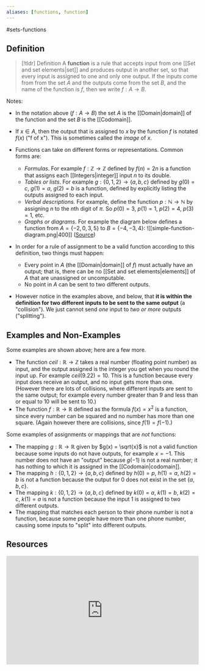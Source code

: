 ```yaml
---
aliases: [functions, function]
--- 
```


#sets-functions 

## Definition 

> [!tldr] Definition
> A **function** is a rule that accepts input from one [[Set and set elements|set]] and produces output in another set, so that every input is assigned to one and only one output. If the inputs come from from the set $A$ and the outputs come from the set $B$, and the name of the function is $f$, then we write $f: A \rightarrow B$. 

Notes: 
- In the notation above ($f: A \rightarrow B$) the set $A$ is the [[Domain|domain]] of the function and the set $B$ is the [[Codomain]]. 
- If $x \in A$, then the output that is assigned to $x$ by the function $f$ is notated $f(x)$ ("f of x"). This is sometimes called the *image* of $x$.
- Functions can take on different forms or representations. Common forms are: 
	- *Formulas*. For example $f: \mathbb{Z} \rightarrow \mathbb{Z}$ defined by $f(n) = 2n$ is a function that assigns each [[Integers|integer]] input $n$ to its double. 
	- *Tables or lists*. For example $g: \{0,1,2\} \rightarrow \{a,b,c\}$ defined by $g(0) = c$, $g(1) = a$, $g(2) = b$ is a function, defined by explicitly listing the outputs assigned to each input. 
	- *Verbal descriptions.* For example, define the function $p: \mathbb{N} \rightarrow \mathbb{N}$ by assigning $n$ to the $n$th digit of $\pi$. So $p(0) = 3$, $p(1) = 1$, $p(2) = 4$, $p(3) = 1$, etc. 
	- *Graphs or diagrams*. For example the diagram below defines a function from $A = \{-2,0,3,5\}$ to $B = \{-4,-3,4\}$: 
![[simple-function-diagram.png|400]]
([Source](https://mathbooks.unl.edu/PreCalculus/Intro-to-Functions.html))

- In order for a rule of assignment to be a valid function according to this definition, two things must happen: 
	- Every point in $A$ (the [[Domain|domain]] of $f$) must actually have an output; that is, there can be no [[Set and set elements|elements]] of $A$ that are unassigned or uncomputable. 
	- No point in $A$ can be sent to two different outputs. 
- However notice in the examples above, and below, that **it is within the definition for two different inputs to be sent to the same output** (a "collision"). We just cannot send *one* input to *two or more* outputs ("splitting").

## Examples and Non-Examples

Some examples are shown above; here are a few more. 

- The function $ceil: \mathbb{R} \rightarrow \mathbb{Z}$ takes a real number (floating point number) as input, and the output assigned is the integer you get when you round the input up. For example $ceil(9.22) = 10$. This is a function because every input does receive an output, and no input gets more than one. (However there are lots of collisions, where different inputs are sent to the same output; for example every number greater than 9 and less than or equal to 10 will be sent to 10.)
- The function $f: \mathbb{R} \rightarrow \mathbb{R}$ defined as the formula $f(x) = x^2$ is a function, since every number can be squared and no number has more than one square. (Again however there are collisions, since $f(1) = f(-1)$.)

Some examples of assignments or mappings that are *not* functions: 
- The mapping $g: \mathbb{R} \rightarrow \mathbb{R}$ given by $g(x) = \sqrt{x}$ is not a valid function because some inputs do not have outputs, for example $x=-1$. This number does not have an "output" because $g(-1)$ is not a real number; it has nothing to which it is assigned in the [[Codomain|codomain]]. 
- The mapping  $h: \{0,1,2\} \rightarrow \{a,b,c\}$ defined by $h(0) = p$, $h(1) = a$, $h(2) = b$ is not a function because the output for $0$ does not exist in the set $\{a,b,c\}$. 
- The mapping $k: \{0,1,2\} \rightarrow \{a,b,c\}$ defined by $k(0) = a$, $k(1) = b$, $k(2) = c$, $k(1) = a$ is not a function because the input $1$ is assigned to two different outputs. 
- The mapping that matches each person to their phone number is not a function, because some people have more than one phone number, causing some inputs to "split" into different outputs. 

## Resources 

<div style="padding:56.25% 0 0 0;position:relative;"><iframe src="https://player.vimeo.com/video/614432178?badge=0&amp;autopause=0&amp;player_id=0&amp;app_id=58479" frameborder="0" allow="autoplay; fullscreen; picture-in-picture" style="position:absolute;top:0;left:0;width:100%;height:100%;" title="Screencast 3.8: Functions"></iframe></div><script src="https://player.vimeo.com/api/player.js"></script>


